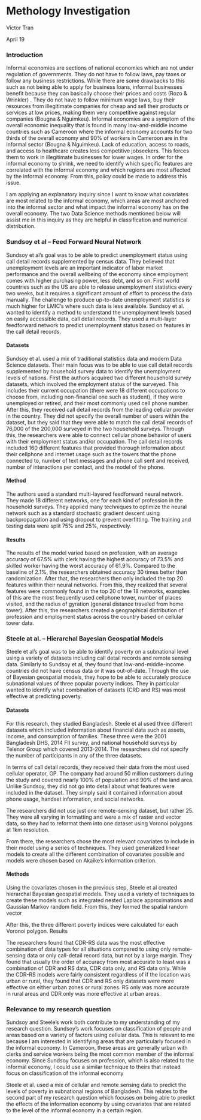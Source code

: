 # Methology Investigation

Victor Tran

April 19


### Introduction
Informal economies are sections of national economies which are not under regulation of governments. They do not have to follow laws, pay taxes or follow any business restrictions. While there are some drawbacks to this such as not being able to apply for business loans, informal businesses benefit because they can basically choose their prices and costs (Rozo & Wrinkler) . They do not have to follow minimum wage laws, buy their resources from illegitimate companies for cheap and sell their products or services at low prices, making them very competitive against regular companies (Bougna & Nguimkeu). Informal economies are a symptom of the overall economic inequality that is found in many low-and-middle income countries such as Cameroon where the informal economy accounts for two thirds of the overall economy and 90% of workers in Cameroon are in the informal sector (Bougna & Nguimkeu). Lack of education, access to roads, and access to healthcare creates less competitive jobseekers. This forces them to work in illegitimate businesses for lower wages. In order for the informal economy to shrink, we need to identify which specific features are correlated with the informal economy and which regions are most affected by the informal economy. From this, policy could be made to address this issue. 

I am applying an explanatory inquiry since I want to know what covariates are most related to the informal economy, which areas are most anchored into the informal sector and what impact the informal economy has on the overall economy. The two Data Science methods mentioned below will assist me in this inquiry as they are helpful in classification and numerical distribution. 

### Sundsoy et al – Feed Forward Neural Network

Sundsoy et al’s goal was to be able to predict unemployment status using call detail records supplemented by census data. They believed that unemployment levels are an important indicator of labor market performance and the overall wellbeing of the economy since employment comes with higher purchasing power, less debt, and so on. First world countries such as the US are able to release unemployment statistics every two weeks, but it requires a significant amount of effort to process the data manually. The challenge to produce up-to-date unemployment statistics is much higher for LMIC’s where such data is less available. Sundsoy et al. wanted to identify a method to understand the unemployment levels based on easily accessible data, call detail records. They used a multi-layer feedforward network to predict unemployment status based on features in the call detail records. 

#### Datasets
Sundsoy et al. used a mix of traditional statistics data and modern Data Science datasets. Their main focus was to be able to use call detail records supplemented by household survey data to identify the unemployment levels of nations. First the authors acquired two different household survey datasets, which involved the employment status of the surveyed. This includes their current occupation (there were 18 different occupations to choose from, including non-financial one such as student), if they were unemployed or retired, and their most commonly used cell phone number. After this, they received call detail records from the leading cellular provider in the country. They did not specify the overall number of users within the dataset, but they said that they were able to match the call detail records of 76,000 of the 200,000 surveyed in the two household surveys. Through this, the researchers were able to connect cellular phone behavior of users with their employment status and/or occupation. The call detail records included 160 different features that provided thorough information about their cellphone and internet usage such as the towers that the phone connected to, number of text messages and phone call sent and received, number of interactions per contact, and the model of the phone. 

#### Method
The authors used a standard multi-layered feedforward neural network. They made 18 different networks, one for each kind of profession in the household surveys. They applied many techniques to optimize the neural network such as a standard stochastic gradient descent using backpropagation and using dropout to prevent overfitting. The training and testing data were split 75% and 25%, respectively.

#### Results
The results of the model varied based on profession, with an average accuracy of 67.5% with clerk having the highest accuracy of 73.5% and skilled worker having the worst accuracy of 61.9%. Compared to the baseline of 2.1%, the researchers obtained accuracy 30 times better than randomization. After that, the researchers then only included the top 20 features within their neural networks. From this, they realized that several features were commonly found in the top 20 of the 18 networks, examples of this are the most frequently used cellphone tower, number of places visited, and the radius of gyration (general distance traveled from home tower). After this, the researchers created a geographical distribution of profession and employment status across the country based on cellular tower data. 
  
### Steele at al. – Hierarchal Bayesian Geospatial Models

Steele et al’s goal was to be able to identify poverty on a subnational level using a variety of datasets including call detail records and remote sensing data. Similarly to Sundsoy et al, they found that low-and-middle-income countries did not have census data or it was out-of-date. Through the use of Bayesian geospatial models, they hope to be able to accurately produce subnational values of three popular poverty indices. They in particular wanted to identify what combination of datasets (CRD and RS) was most effective at predicting poverty. 
	
#### Datasets 

For this research, they studied Bangladesh. Steele et al used three different datasets which included information about financial data such as assets, income, and consumption of families. These three were the 2001 Bangladesh DHS, 2014 FII survey, and national household surveys by Telenor Group which covered 2013-2014. The researchers did not specify the number of participants in any of the three datasets. 

In terms of call detail records, they received their data from the most used cellular operator, GP. The company had around 50 million customers during the study and covered nearly 100% of population and 90% of the land area. Unlike Sundsoy, they did not go into detail about what features were included in the dataset. They simply said it contained information about phone usage, handset information, and social networks. 

The researchers did not use just one remote-sensing dataset, but rather 25. They were all varying in formatting and were a mix of raster and vector data, so they had to reformat them into one dataset using Voronoi polygons at 1km resolution.
 
From there, the researchers chose the most relevant covariates to include in their model using a series of techniques. They used generalized linear models to create all the different combination of covariates possible and models were chosen based on Akaike’s information criterion. 

#### Methods

Using the covariates chosen in the previous step, Steele et al created hierarchal Bayesian geospatial models. They used a variety of techniques to create these models such as integrated nested Laplace approximations and Gaussian Markov random field. From this, they formed the spatial random vector 
 
 
After this, the three different poverty indices were calculated for each Voronoi polygon. 
Results

The researchers found that CDR-RS data was the most effective combination of data types for all situations compared to using only remote-sensing data or only call-detail record data, but not by a large margin. They found that usually the order of accuracy from most accurate to least was a combination of CDR and RS data, CDR data only, and RS data only. While the CDR-RS models were fairly consistent regardless of if the location was urban or rural, they found that CDR and RS only datasets were more effective on either urban zones or rural zones. RS only was more accurate in rural areas and CDR only was more effective at urban areas. 
 
### Relevance to my research question

Sundsoy and Steele’s work both contribute to my understanding of my research question. Sundsoy’s work focuses on classification of people and areas based on a variety of factors using cellular data. This is relevant to me because I am interested in identifying areas that are particularly focused in the informal economy. In Cameroon, these areas are generally urban with clerks and service workers being the most common member of the informal economy. Since Sundsoy focuses on profession, which is also related to the informal economy, I could use a similar technique to theirs that instead focus on classification of the informal economy

Steele et al. used a mix of cellular and remote sensing data to predict the levels of poverty in subnational regions of Bangladesh. This relates to the second part of my research question which focuses on being able to predict the effects of the information economy by using covariates that are related to the level of the informal economy in a certain region.  
